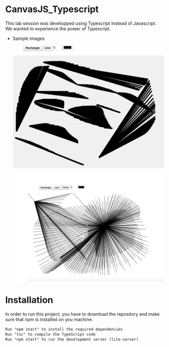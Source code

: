 # CanvasJS_Typescript

This lab session was developped using Typescript instead of Javascript.
We wanted to experience the power of Typescript.

*   Sample images

    ![gramgram](/gramgram.png)
    
    ![abstract](/abstract.png)


# Installation
In order to run this project, you have to download the repository and make sure that npm is installed on you machine.  

    Run "npm start" to install the required dependencies
    Run "tsc" to compile the TypeScript code
    Run "npm start" to run the development server (lite-server)